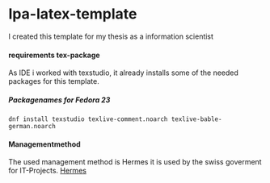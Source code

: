 # Ipa-latex-template
I created this template for my thesis as a information scientist
#### requirements tex-package
As IDE i worked with texstudio, it already installs some of the needed packages for this template.
##### Packagenames for Fedora 23
```
dnf install texstudio texlive-comment.noarch texlive-bable-german.noarch
```

#### Managementmethod
The used management method is Hermes it is used by the swiss goverment for IT-Projects.
[Hermes](http://www.hermes.admin.ch/)
